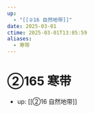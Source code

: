 ```yaml
---
up:
  - "[[②16 自然地带]]"
date: 2025-03-01
ctime: 2025-03-01T13:05:59
aliases:
  - 寒带
---
```


# ②165 寒带

- up: [[②16 自然地带]]
